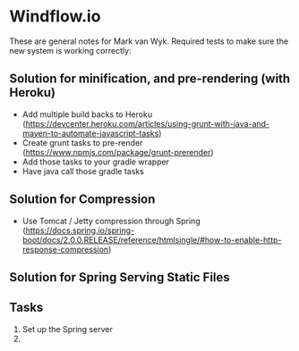 # Windflow.io
These are general notes for Mark van Wyk. Required tests to make sure the new system is working correctly:

## Solution for minification, and pre-rendering (with Heroku)
 - Add multiple build backs to Heroku (https://devcenter.heroku.com/articles/using-grunt-with-java-and-maven-to-automate-javascript-tasks)
 - Create grunt tasks to pre-render (https://www.npmjs.com/package/grunt-prerender)
 - Add those tasks to your gradle wrapper
 - Have java call those gradle tasks
 
## Solution for Compression
 - Use Tomcat / Jetty compression through Spring (https://docs.spring.io/spring-boot/docs/2.0.0.RELEASE/reference/htmlsingle/#how-to-enable-http-response-compression)

## Solution for Spring Serving Static Files


## Tasks
   1. Set up the Spring server
   2. 

